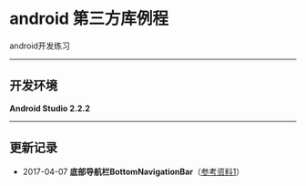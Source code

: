 # android 第三方库例程
android开发练习

---

## **开发环境**
**Android Studio 2.2.2**

---

## **更新记录**
- 2017-04-07 **底部导航栏BottomNavigationBar**（[参考资料1](http://www.jianshu.com/p/134d7847a01e)）
